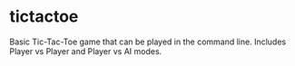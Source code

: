 # tictactoe
Basic Tic-Tac-Toe game that can be played in the command line. Includes Player vs Player and Player vs AI modes.
